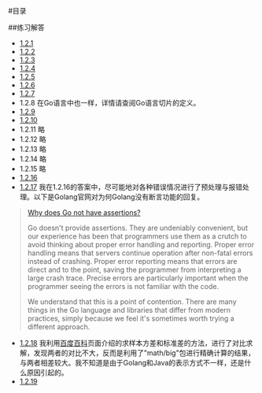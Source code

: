 #目录

##练习解答
* [1.2.1](./1.2.1/main.go)
* [1.2.2](./1.2.2/main.go)
* [1.2.3](./1.2.3/main.go)
* [1.2.4](./1.2.4/main.go)
* [1.2.5](./1.2.5/main.go)
* [1.2.6](./1.2.6/main.go)
* [1.2.7](./1.2.7/main.go)
* 1.2.8 在Go语言中也一样，详情请查阅Go语言切片的定义。
* [1.2.9](./1.2.9/main.go)
* [1.2.10](./1.2.10/main.go)
* 1.2.11 略
* 1.2.12 略
* 1.2.13 略
* 1.2.14 略
* 1.2.15 略
* [1.2.16](./1.2.16/main.go)
* [1.2.17](./1.2.16/main.go) 我在1.2.16的答案中，尽可能地对各种错误情况进行了预处理与报错处理。以下是Golang官网对为何Golang没有断言功能的回复。

>[Why does Go not have assertions?](https://golang.org/doc/faq#assertions)
>
>Go doesn't provide assertions. They are undeniably convenient, but our experience has been that programmers use them as a crutch to avoid thinking about proper error handling and reporting. Proper error handling means that servers continue operation after non-fatal errors instead of crashing. Proper error reporting means that errors are direct and to the point, saving the programmer from interpreting a large crash trace. Precise errors are particularly important when the programmer seeing the errors is not familiar with the code.
>
>We understand that this is a point of contention. There are many things in the Go language and libraries that differ from modern practices, simply because we feel it's sometimes worth trying a different approach.
* [1.2.18](./1.2.18/main.go) 我利用[百度百科](http://baike.baidu.com/item/%E6%A0%87%E5%87%86%E5%81%8F%E5%B7%AE)页面介绍的求样本方差和标准差的方法，进行了对比求解，发现两者的对比不大，反而是利用了"math/big"包进行精确计算的结果，与两者相差较大。我不知道是由于Golang和Java的表示方式不一样，还是什么原因引起的。
* [1.2.19](./1.2.19/main.go)
